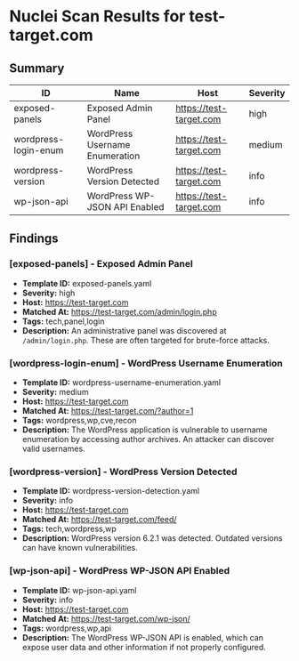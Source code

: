 # Nuclei Scan Results for test-target.com

## Summary

| ID | Name | Host | Severity |
|---|---|---|---|
| exposed-panels | Exposed Admin Panel | https://test-target.com | high |
| wordpress-login-enum | WordPress Username Enumeration | https://test-target.com | medium |
| wordpress-version | WordPress Version Detected | https://test-target.com | info |
| wp-json-api | WordPress WP-JSON API Enabled | https://test-target.com | info |

## Findings

### [exposed-panels] - Exposed Admin Panel

- **Template ID:** exposed-panels.yaml
- **Severity:** high
- **Host:** https://test-target.com
- **Matched At:** https://test-target.com/admin/login.php
- **Tags:** tech,panel,login
- **Description:** An administrative panel was discovered at `/admin/login.php`. These are often targeted for brute-force attacks.

### [wordpress-login-enum] - WordPress Username Enumeration

- **Template ID:** wordpress-username-enumeration.yaml
- **Severity:** medium
- **Host:** https://test-target.com
- **Matched At:** https://test-target.com/?author=1
- **Tags:** wordpress,wp,cve,recon
- **Description:** The WordPress application is vulnerable to username enumeration by accessing author archives. An attacker can discover valid usernames.

### [wordpress-version] - WordPress Version Detected

- **Template ID:** wordpress-version-detection.yaml
- **Severity:** info
- **Host:** https://test-target.com
- **Matched At:** https://test-target.com/feed/
- **Tags:** tech,wordpress,wp
- **Description:** WordPress version 6.2.1 was detected. Outdated versions can have known vulnerabilities.

### [wp-json-api] - WordPress WP-JSON API Enabled

- **Template ID:** wp-json-api.yaml
- **Severity:** info
- **Host:** https://test-target.com
- **Matched At:** https://test-target.com/wp-json/
- **Tags:** wordpress,wp,api
- **Description:** The WordPress WP-JSON API is enabled, which can expose user data and other information if not properly configured.